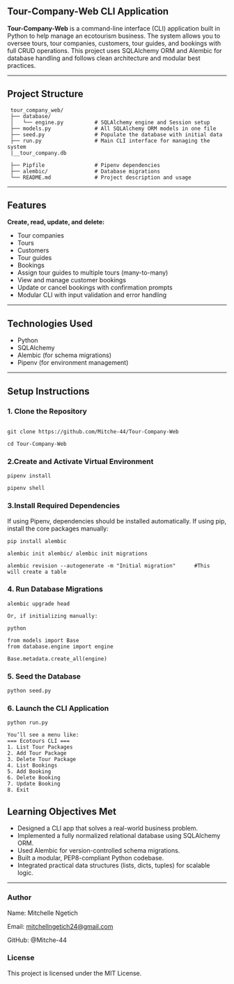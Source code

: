
##  Tour-Company-Web CLI Application

**Tour-Company-Web** is a command-line interface (CLI) application built in Python to help manage an ecotourism business. The system allows you to oversee tours, tour companies, customers, tour guides, and bookings with full CRUD operations. This project uses SQLAlchemy ORM and Alembic for database handling and follows clean architecture and modular best practices.

---

##  Project Structure

```
 tour_company_web/
 ├── database/
 │   └── engine.py          # SQLAlchemy engine and Session setup
 ├── models.py              # All SQLAlchemy ORM models in one file
 ├── seed.py                # Populate the database with initial data
 ├── run.py                 # Main CLI interface for managing the system
 |__tour_company.db
 
 ├── Pipfile                # Pipenv dependencies
 ├── alembic/               # Database migrations 
 └── README.md              # Project description and usage

````

---

##  Features

  **Create, read, update, and delete:**
  - Tour companies
  - Tours
  - Customers
  - Tour guides
  - Bookings
  - Assign tour guides to multiple tours (many-to-many)
  - View and manage customer bookings
  - Update or cancel bookings with confirmation prompts
  - Modular CLI with input validation and error handling

---

##  Technologies Used

- Python
- SQLAlchemy
- Alembic (for schema migrations)
- Pipenv (for environment management)

---

##  Setup Instructions

### 1. Clone the Repository
```

git clone https://github.com/Mitche-44/Tour-Company-Web

cd Tour-Company-Web
```
### 2.Create and Activate Virtual Environment
```
pipenv install

pipenv shell
```
### 3.Install Required Dependencies
If using Pipenv, dependencies should be installed automatically.
If using pip, install the core packages manually:

```
pip install alembic

alembic init alembic/ alembic init migrations

alembic revision --autogenerate -m "Initial migration"      #This  will create a table

```
### 4. Run Database Migrations
```
alembic upgrade head

Or, if initializing manually:

python

from models import Base
from database.engine import engine

Base.metadata.create_all(engine)
```

### 5. Seed the Database 
```
python seed.py
```

### 6. Launch the CLI Application

```
python run.py

You’ll see a menu like:
=== Ecotours CLI ===
1. List Tour Packages
2. Add Tour Package
3. Delete Tour Package
4. List Bookings
5. Add Booking
6. Delete Booking
7. Update Booking
8. Exit
```

## Learning Objectives Met

* Designed a CLI app that solves a real-world business problem.
* Implemented a fully normalized relational database using SQLAlchemy ORM.
* Used Alembic for version-controlled schema migrations.
* Built a modular, PEP8-compliant Python codebase.
* Integrated practical data structures (lists, dicts, tuples) for scalable logic.

---
### Author
Name: Mitchelle Ngetich

Email: mitchellngetich24@gmail.com

GitHub: @Mitche-44

### License
This project is licensed under the MIT License.
